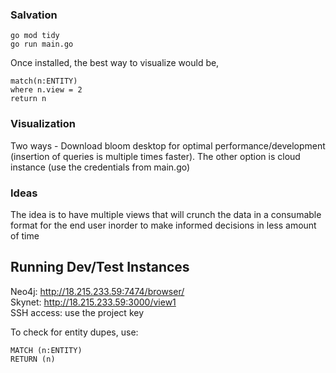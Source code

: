 ### Salvation

```
go mod tidy
go run main.go
```

Once installed, the best way to visualize would be,

```
match(n:ENTITY)
where n.view = 2
return n
```

### Visualization

Two ways - Download bloom desktop for optimal performance/development (insertion of queries is multiple times faster). The other option is cloud instance (use the credentials from main.go)

### Ideas

The idea is to have multiple views that will crunch the data in a consumable format for the end user inorder to make informed decisions in less amount of time

## Running Dev/Test Instances

Neo4j:   http://18.215.233.59:7474/browser/<br />
Skynet:   http://18.215.233.59:3000/view1<br />
SSH access: use the project key

To check for entity dupes, use:
```
MATCH (n:ENTITY)
RETURN (n)
```
